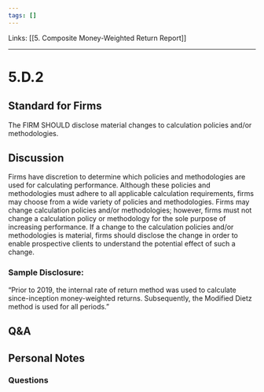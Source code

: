 ```yaml
---
tags: []
---
```

Links: [[5. Composite Money-Weighted Return Report]]
___
# 5.D.2
## Standard for Firms
The FIRM SHOULD disclose material changes to calculation policies and/or methodologies.
## Discussion
Firms have discretion to determine which policies and methodologies are used for calculating performance. Although these policies and methodologies must adhere to all applicable calculation requirements, firms may choose from a wide variety of policies and methodologies. Firms may change calculation policies and/or methodologies; however, firms must not change a calculation policy or methodology for the sole purpose of increasing performance. If a change to the calculation policies and/or methodologies is material, firms should disclose the change in order to enable prospective clients to understand the potential effect of such a change.
### Sample Disclosure:
“Prior to 2019, the internal rate of return method was used to calculate since-inception money-weighted returns. Subsequently, the Modified Dietz method is used for all periods.”
## Q&A

## Personal Notes

### Questions